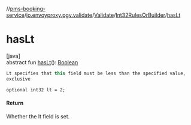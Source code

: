 //[pms-booking-service](../../../../index.md)/[io.envoyproxy.pgv.validate](../../index.md)/[Validate](../index.md)/[Int32RulesOrBuilder](index.md)/[hasLt](has-lt.md)

# hasLt

[java]\
abstract fun [hasLt](has-lt.md)(): [Boolean](https://kotlinlang.org/api/core/kotlin-stdlib/kotlin/-boolean/index.html)

```kotlin
Lt specifies that this field must be less than the specified value,
exclusive

```
`optional int32 lt = 2;`

#### Return

Whether the lt field is set.